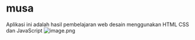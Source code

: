 # musa

Aplikasi ini adalah hasil pembelajaran web desain menggunakan HTML CSS dan JavaScript
![image.png]( {https://github.com/belajarwebmedan/musa/dokumentasi/musa.png} )
